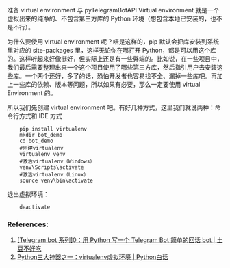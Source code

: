 



准备 virtual environment 与 pyTelegramBotAPI
Virtual environment 就是一个虚拟出来的纯净的、不包含第三方库的 Python 环境（想包含本地已安装的，也不是不行）。

为什么要使用 virtual environment 呢？唔是这样的，pip 默认会把库安装到系统里对应的 site-packages 里，这样无论你在哪打开 Python，都是可以用这个库的。这样听起来好像挺好，但实际上还是有一些弊端的。比如说，在一些项目中，我们最后需要整理出来一个这个项目使用了哪些第三方库，然后指引用户去安装这些库。一个两个还好，多了的话，恐怕开发者也容易找不全、漏掉一些库吧。再加上一些库的依赖、版本等问题，所以如果有必要，那么一定要使用 virtual Environment 的。

所以我们先创建 virtual environment 吧。有好几种方式，这里我们就说两种：命令行方式和 IDE 方式


        pip install virtualenv
        mkdir bot_demo
        cd bot_demo
        #创建virtualenv
        virtualenv venv
        #激活virtualenv（Windows）
        venv\Scripts\activate
        #激活virtualenv（Linux） 
        source venv\bin\activate

退出虚拟环境：

        deactivate

### References:
1. [[Telegram bot 系列]0：用 Python 写一个 Telegram Bot 简单的回话 bot | 土豆不好吃](https://www.bennythink.com/tgbot0.html)
2. [Python三大神器之一：virtualenv虚拟环境 | Python白话](http://snailvfx.github.io/2016/05/11/virtualenv/)